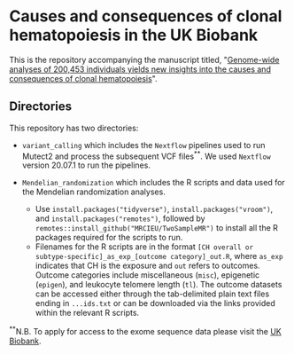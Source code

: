 # Causes and consequences of clonal hematopoiesis in the UK Biobank

This is the repository accompanying the manuscript titled, "[Genome-wide analyses of 200,453 individuals yields new insights into the causes and consequences of clonal hematopoiesis](https://www.medrxiv.org/content/10.1101/2022.01.06.22268846v1)".

## Directories

This repository has two directories:

- `variant_calling` which includes the `Nextflow` pipelines used to run Mutect2 and process the subsequent VCF files<sup>**</sup>. We used `Nextflow` version 20.07.1 to run the pipelines.
  
- `Mendelian_randomization` which includes the R scripts and data used for the Mendelian randomization analyses.
  - Use `install.packages("tidyverse")`, `install.packages("vroom")`, and `install.packages("remotes")`, followed by `remotes::install_github("MRCIEU/TwoSampleMR")` to install all the R packages required for the scripts to run.
  - Filenames for the R scripts are in the format ``[CH overall or subtype-specific]_as_exp_[outcome category]_out.R``, where `as_exp` indicates that CH is the exposure and `out` refers to outcomes. Outcome categories include miscellaneous (`misc`), epigenetic (`epigen`), and leukocyte telomere length (`tl`). The outcome datasets can be accessed either through the tab-delimited plain text files ending in `...ids.txt` or can be downloaded via the links provided within the relevant R scripts.

<sup>**</sup>N.B. To apply for access to the exome sequence data please visit the [UK Biobank](https://www.ukbiobank.ac.uk/).
